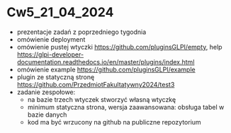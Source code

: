 # Cw5_21_04_2024

* prezentacje zadań z poprzedniego tygodnia
* omówienie deployment
* omówienie pustej wtyczki https://github.com/pluginsGLPI/empty, help https://glpi-developer-documentation.readthedocs.io/en/master/plugins/index.html
* omówienie example https://github.com/pluginsGLPI/example
* plugin ze statyczną stronę https://github.com/PrzedmiotFakultatywny2024/test3
* zadanie zespołowe:
    * na bazie trzech wtyczek stworzyć własną wtyczkę
    * minimum statyczna strona, wersja zaawansowana: obsługa tabel w bazie danych
    * kod ma być wrzucony na github na publiczne repozytorium 
